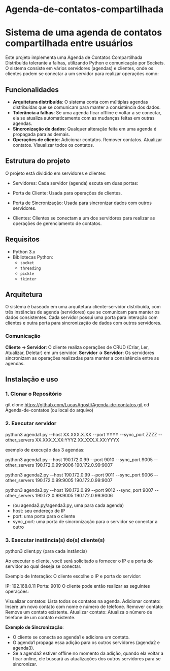 # Agenda-de-contatos-compartilhada
 
# Sistema de uma agenda de contatos compartilhada entre usuários

Este projeto implementa uma Agenda de Contatos Compartilhada Distribuída tolerante a falhas, utilizando Python e comunicação por Sockets. O sistema consiste em vários servidores (agendas) e clientes, onde os clientes podem se conectar a um servidor para realizar operações como:

## Funcionalidades

- **Arquitetura distribuída**: O sistema conta com múltiplas agendas distribuídas que se comunicam para manter a consistência dos dados.
- **Tolerância a falhas**: Se uma agenda ficar offline e voltar a se conectar, ela se atualiza automaticamente com as mudanças feitas em outras agendas.
- **Sincronização de dados**: Qualquer alteração feita em uma agenda é propagada para as demais.
- **Operações de cliente**:
    Adicionar contatos.
    Remover contatos.
    Atualizar contatos.
    Visualizar todos os contatos.

## Estrutura do projeto

O projeto está dividido em servidores e clientes:

- Servidores: Cada servidor (agenda) escuta em duas portas:

- Porta de Cliente: Usada para operações de clientes.
- Porta de Sincronização: Usada para sincronizar dados com outros servidores.
- Clientes: Clientes se conectam a um dos servidores para realizar as operações de gerenciamento de contatos.

## Requisitos

- Python 3.x
- Bibliotecas Python:
  - `socket`
  - `threading`
  - `pickle`
  - `tkinter`
 
## Arquitetura

O sistema é baseado em uma arquitetura cliente-servidor distribuída, com três instâncias de agenda (servidores) que se comunicam para manter os dados consistentes. Cada servidor possui uma porta para interação com clientes e outra porta para sincronização de dados com outros servidores.

### Comunicação

**Cliente -> Servidor**: O cliente realiza operações de CRUD (Criar, Ler, Atualizar, Deletar) em um servidor.
**Servidor -> Servidor**: Os servidores sincronizam as operações realizadas para manter a consistência entre as agendas.


## Instalação e uso

### 1. Clonar o Repositório

git clone https://github.com/LucasAgosti/Agenda-de-contatos.git
cd Agenda-de-contatos (ou local do arquivo)

### 2. Executar servidor

python3 agenda1.py --host XX.XXX.X.XX --port YYYY --sync_port ZZZZ --other_servers XX.XXX.X.XX:YYYZ XX.XXX.X.XX:YYYX

exemplo de execução das 3 agendas:

python3 agenda1.py --host 190.172.0.99 --port 9010 --sync_port 9005 --other_servers 190.172.0.99:9006 190.172.0.99:9007

python3 agenda2.py --host 190.172.0.99 --port 9011 --sync_port 9006 --other_servers 190.172.0.99:9005 190.172.0.99:9007

python3 agenda3.py --host 190.172.0.99 --port 9012 --sync_port 9007 --other_servers 190.172.0.99:9005 190.172.0.99:9006

- (ou agenda2.py/agenda3.py, uma para cada agenda)
- host: seu endereço de IP
- port: uma porta para o cliente
- sync_port: uma porta de sincronização para o servidor se conectar a outro

### 3. Executar instância(s) do(s) cliente(s)

python3 client.py
(para cada instância)

Ao executar o cliente, você será solicitado a fornecer o IP e a porta do servidor ao qual deseja se conectar.

Exemplo de Interação:
O cliente escolhe o IP e porta do servidor:

IP: 192.168.0.11
Porta: 9010
O cliente pode então realizar as seguintes operações:

Visualizar contatos: Lista todos os contatos na agenda.
Adicionar contato: Insere um novo contato com nome e número de telefone.
Remover contato: Remove um contato existente.
Atualizar contato: Atualiza o número de telefone de um contato existente.

**Exemplo de Sincronização**:
- O cliente se conecta ao agenda1 e adiciona um contato.
- O agenda1 propaga essa adição para os outros servidores (agenda2 e agenda3).
- Se a agenda2 estiver offline no momento da adição, quando ela voltar a ficar online, ele buscará as atualizações dos outros servidores para se sincronizar.

